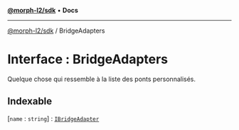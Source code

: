 [**@morph-l2/sdk**](../globals.md) • **Docs**

***

[@morph-l2/sdk](../globals.md) / BridgeAdapters

# Interface : BridgeAdapters

Quelque chose qui ressemble à la liste des ponts personnalisés.

## Indexable

 \[`name` : `string`\] : [`IBridgeAdapter`](IBridgeAdapter.md)
